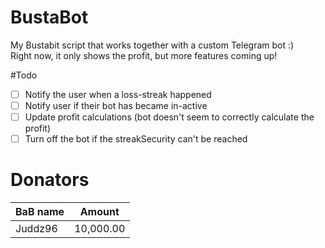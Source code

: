 # BustaBot
My Bustabit script that works together with a custom Telegram bot :)  
Right now, it only shows the profit, but more features coming up!  

#Todo
- [ ] Notify the user when a loss-streak happened
- [ ] Notify user if their bot has became in-active
- [ ] Update profit calculations (bot doesn't seem to correctly calculate the profit)
- [ ] Turn off the bot if the streakSecurity can't be reached

# Donators
| BaB name  | Amount |
| ------------- | ------------- |
| Juddz96  | 10,000.00  |
